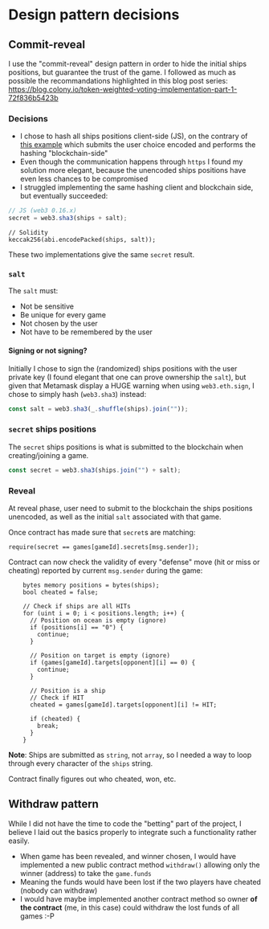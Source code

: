 # Design pattern decisions

## Commit-reveal

I use the "commit-reveal" design pattern in order to hide the initial ships positions, but guarantee the trust of the game.
I followed as much as possible the recommandations highlighted in this blog post series:
https://blog.colony.io/token-weighted-voting-implementation-part-1-72f836b5423b

### Decisions

- I chose to hash all ships positions client-side (JS), on the contrary of [this example](https://github.com/SCBuergel/ethereum-rps/blob/master/rps-advanced.sol) which submits the user choice encoded and performs the hashing "blockchain-side"
- Even though the communication happens through `https` I found my solution more elegant, because the unencoded ships positions have even less chances to be compromised
- I struggled implementing the same hashing client and blockchain side, but eventually succeeded:

```js
// JS (web3 0.16.x)
secret = web3.sha3(ships + salt);
```

```solidity
// Solidity
keccak256(abi.encodePacked(ships, salt));
```

These two implementations give the same `secret` result.

### `salt`

The `salt` must:

- Not be sensitive
- Be unique for every game
- Not chosen by the user
- Not have to be remembered by the user

#### Signing or not signing?

Initially I chose to sign the (randomized) ships positions with the user private key (I found elegant that one can prove ownership the `salt`), but given that Metamask display a HUGE warning
when using `web3.eth.sign`, I chose to simply hash (`web3.sha3`) instead:

```js
const salt = web3.sha3(_.shuffle(ships).join(""));
```

### `secret` ships positions

The `secret` ships positions is what is submitted to the blockchain when creating/joining a game.

```js
const secret = web3.sha3(ships.join("") + salt);
```

### Reveal

At reveal phase, user need to submit to the blockchain the ships positions unencoded, as well as the initial `salt` associated with that game.

Once contract has made sure that `secret`s are matching:

```solidity
require(secret == games[gameId].secrets[msg.sender]);
```

Contract can now check the validity of every "defense" move (hit or miss or cheating) reported by current `msg.sender` during the game:

```solidity
    bytes memory positions = bytes(ships);
    bool cheated = false;

    // Check if ships are all HITs
    for (uint i = 0; i < positions.length; i++) {
      // Position on ocean is empty (ignore)
      if (positions[i] == "0") {
        continue;
      }

      // Position on target is empty (ignore)
      if (games[gameId].targets[opponent][i] == 0) {
        continue;
      }

      // Position is a ship
      // Check if HIT
      cheated = games[gameId].targets[opponent][i] != HIT;

      if (cheated) {
        break;
      }
    }
```

__Note__: Ships are submitted as `string`, not `array`, so I needed a way to loop through every character of the `ships` string.

Contract finally figures out who cheated, won, etc.

## Withdraw pattern

While I did not have the time to code the "betting" part of the project, I believe I laid out the basics properly to integrate such a functionality rather easily.

- When game has been revealed, and winner chosen, I would have implemented a new public contract method `withdraw()` allowing only the winner (address) to take the `game.funds`
- Meaning the funds would have been lost if the two players have cheated (nobody can withdraw)
- I would have maybe implemented another contract method so owner **of the contract** (me, in this case) could withdraw the lost funds of all games :-P


